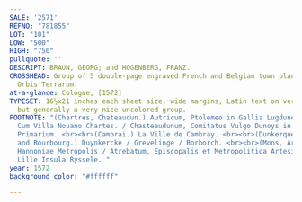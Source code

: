 ```yaml
---
SALE: '2571'
REFNO: "781855"
LOT: "101"
LOW: "500"
HIGH: "750"
pullquote: ''
DESCRIPT: BRAUN, GEORG; and HOGENBERG, FRANZ.
CROSSHEAD: Group of 5 double-page engraved French and Belgian town plans from Civitates
  Orbis Terrarum.
at-a-glance: Cologne, [1572]
TYPESET: 16½x21 inches each sheet size, wide margins, Latin text on verso; minor flaws
  but generally a very nice uncolored group.
FOOTNOTE: "(Chartres, Chateaudun.) Autricum, Ptolemeo in Gallia Lugdunensi Urbs; Vulgo
  Cum Villa Nouano Chartes. / Chasteaudunum, Comitatus Vulgo Dunoys in Gallia Oppidum
  Primarium. <br><br>(Cambrai.) La Ville de Cambray. <br><br>(Dunkerque, Gravelines
  and Bourbourg.) Duynkercke / Grevelinge / Borborch. <br><br>(Mons, Arras.) Montes,
  Hannoniae Metropolis / Atrebatum, Episcopalis et Metropolitica Artesiae Civitas.<br><br>(Lille.)
  Lille Insula Ryssele. "
year: 1572
background_color: "#ffffff"

---
```

